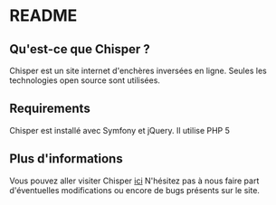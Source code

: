 README
======

Qu'est-ce que Chisper ?
-----------------------

Chisper est un site internet d'enchères inversées en ligne.
Seules les technologies open source sont utilisées. 

Requirements
------------

Chisper est installé avec Symfony et jQuery. 
Il utilise PHP 5

Plus d'informations
-------------------

Vous pouvez aller visiter Chisper [ici][1]
N'hésitez pas à nous faire part d'éventuelles modifications ou encore de bugs présents sur le site.

[1]: http://chisper.com